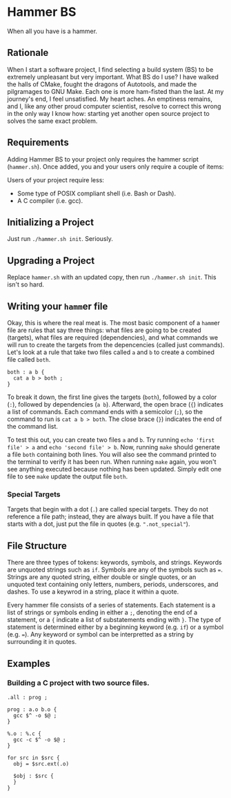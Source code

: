 Hammer BS
=========

When all you have is a hammer.


## Rationale

When I start a software project, I find selecting a build system (BS) to be
extremely unpleasant but very important. What BS do I use? I have walked the
halls of CMake, fought the dragons of Autotools, and made the pilgramages to
GNU Make. Each one is more ham-fisted than the last. At my journey's end, I
feel unsatisfied. My heart aches. An emptiness remains, and I, like any other
proud computer scientist, resolve to correct this wrong in the only way I know
how: starting yet another open source project to solves the same exact
problem.


## Requirements

Adding Hammer BS to your project only requires the hammer script
(`hammer.sh`). Once added, you and your users only require a couple of items:

Users of your project require less:

  * Some type of POSIX compliant shell (i.e. Bash or Dash).
  * A C compiler (i.e. gcc).


## Initializing a Project

Just run `./hammer.sh init`. Seriously.


## Upgrading a Project

Replace `hammer.sh` with an updated copy, then run `./hammer.sh init`. This
isn't so hard.


## Writing your `hamm`er file

Okay, this is where the real meat is. The most basic component of a `hamm`er
file are rules that say three things: what files are going to be created
(targets), what files are required (dependencies), and what commands we will
run to create the targets from the depencencies (called just commands). Let's
look at a rule that take two files called `a` and `b` to create a combined
file called `both`.

    both : a b {
      cat a b > both ;
    }

To break it down, the first line gives the targets (`both`), followed by a
color (`:`), followed by dependencies (`a b`). Afterward, the open brace (`{`)
indicates a list of commands. Each command ends with a semicolor (`;`), so the
command to run is `cat a b > both`. The close brace (`}`) indicates the end of
the command list.

To test this out, you can create two files `a` and `b`. Try running `echo
'first file' > a` and `echo 'second file' > b`. Now, running `make` should
generate a file `both` containing both lines. You will also see the command
printed to the terminal to verify it has been run. When running `make` again,
you won't see anything executed because nothing has been updated. Simply edit
one file to see `make` update the output file `both`.


### Special Targets

Targets that begin with a dot (`.`) are called special targets. They do not
reference a file path; instead, they are always built. If you have a file that
starts with a dot, just put the file in quotes (e.g. `".not_special"`).


## File Structure

There are three types of tokens: keywords, symbols, and strings. Keywords are
unquoted strings such as `if`. Symbols are any of the symbols such as `=`.
Strings are any quoted string, either double or single quotes, or an unquoted
text containing only letters, numbers, periods, underscores, and dashes. To
use a keywrod in a string, place it within a quote.

Every hammer file consists of a series of statements. Each statement is a list
of strings or symbols ending in either a `;`, denoting the end of a statement,
or a `{` indicate a list of substatements ending with `}`. The type of
statement is determined either by a beginning keyword (e.g. `if`) or a symbol
(e.g. `=`). Any keyword or symbol can be interpretted as a string by
surrounding it in quotes.


## Examples

### Building a C project with two source files.

```hamm
.all : prog ;

prog : a.o b.o {
  gcc $^ -o $@ ;
}

%.o : %.c {
  gcc -c $^ -o $@ ;
}

for src in $src {
  obj = $src.ext(.o)

  $obj : $src {
  }
}
```
